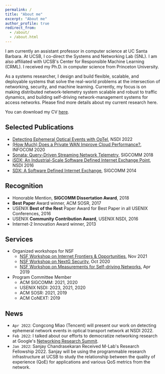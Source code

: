 ```yaml
---
permalink: /
title: "About me"
excerpt: "About me"
author_profile: true
redirect_from:
  - /about/
  - /about.html
---
```


I am currently an assistant professor in computer science at UC Santa Barbara. At UCSB, I co-direct the Systems and Networking Lab (SNL). I am also affiliated with UCSB's Center for Responsible Machine Learning (CRML). I received my Ph.D. in computer science from Princeton University.

As a systems researcher, I design and build flexible, scalable, and deployable systems that solve the real-world problems at the intersection of networking, security, and machine learning. Currently, my focus is on making distributed network-telemetry system scalable and robust to traffic dynamics, and building self-driving network-management systems for access networks. Please find more details about my current research here.

You can download my CV [here](#).

## Selected Publications
- [Detecting Ephemeral Optical Events with OpTel](#), NSDI 2022
- [(How Much) Does a Private WAN Improve Cloud Performance?](#), INFOCOM 2020
- [Sonata: Query-Driven Streaming Network Telemetry](#), SIGCOMM 2018
- [iSDX: An Industrial-Scale Software Defined Internet Exchange Point](#), NSDI 2016
- [SDX: A Software Defined Internet Exchange](#), SIGCOMM 2014

## Recognition
- Honorable Mention, **SIGCOMM Dissertation Award**, 2018
- **Best Paper** Award winner, ACM SOSR, 2017
- USENIX **Best of the Rest** Paper Award for Best Paper in all USENIX Conferences, 2016
- USENIX **Community Contribution Award**, USENIX NSDI, 2016
- Internet-2 Innovation Award winner, 2013

## Services
- Organized workshops for NSF
  - [NSF Workshop on Internet Frontiers & Opportunities](https://datascience.uchicago.edu/events/internet-frontiers-and-opportunities-workshop), Nov 2021
  - [NSF Workshop on NextG Security](https://nsf-nextg-security.cs.ucsb.edu/), Oct 2020
  - [NSF Workshop on Measurements for Self-driving Networks](https://sites.cs.ucsb.edu/~arpitgupta/pdfs/measure_selfdn_workshop.pdf), Apr 2019
- Program Committee Member
  - ACM SIGCOMM: 2021, 2020
  - USENIX NSDI: 2023, 2021, 2020
  - ACM SOSR: 2021, 2019
  - ACM CoNEXT: 2019

## News
- `Apr 2022`: Congcong Miao (Tencent) will present our work on detecting ephemeral network events in optical transport network at NSDI 2022.
- `Feb 2022`: I talked about our efforts to democratize networking research at Google's [Networking Research Summit](https://events.withgoogle.com/networking-research-summit-2022/2022-agenda/#content).
- `Jan 2022`: Sanjay Chandrasekaran Received M-Lab's Research Fellowship 2022. Sanjay will be using the programmable research infrastructure at UCSB to study the relationship between the quality of experience (QoE) for applications and various QoS metrics from the network.
